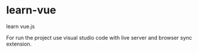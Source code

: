 # learn-vue
learn vue.js

For run the project use visual studio code with live server and browser sync extension.

